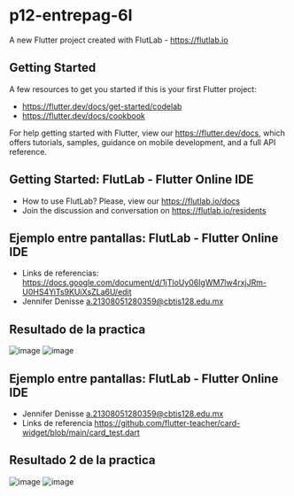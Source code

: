# p12-entrepag-6I

A new Flutter project created with FlutLab - https://flutlab.io

## Getting Started

A few resources to get you started if this is your first Flutter project:

- https://flutter.dev/docs/get-started/codelab
- https://flutter.dev/docs/cookbook

For help getting started with Flutter, view our
https://flutter.dev/docs, which offers tutorials,
samples, guidance on mobile development, and a full API reference.

## Getting Started: FlutLab - Flutter Online IDE

- How to use FlutLab? Please, view our https://flutlab.io/docs
- Join the discussion and conversation on https://flutlab.io/residents

## Ejemplo entre pantallas: FlutLab - Flutter Online IDE

- Links de referencias: https://docs.google.com/document/d/1jTloUy06IgWM7lw4rxjJRm-U0HS4YiTs9KUiXsZLa6U/edit
- Jennifer Denisse a.21308051280359@cbtis128.edu.mx

## Resultado de la practica
![image](https://github.com/GarciaJ128/p12-entrepag-6I/assets/143743623/ca7f6ec9-9794-4a80-9131-182a599992ce)
![image](https://github.com/GarciaJ128/p12-entrepag-6I/assets/143743623/1a2bac97-28c8-4b77-a13e-2a00edd8a83f)

## Ejemplo entre pantallas: FlutLab - Flutter Online IDE
- Jennifer Denisse a.21308051280359@cbtis128.edu.mx
- Links de referencia https://github.com/flutter-teacher/card-widget/blob/main/card_test.dart
## Resultado 2 de la practica
![image](https://github.com/GarciaJ128/p12-entrepag-6I/assets/143743623/e73384eb-062b-4463-9d16-e745f582eb38)
![image](https://github.com/GarciaJ128/p12-entrepag-6I/assets/143743623/fcb1966a-7af8-4804-b0c3-635d91a4c138)


